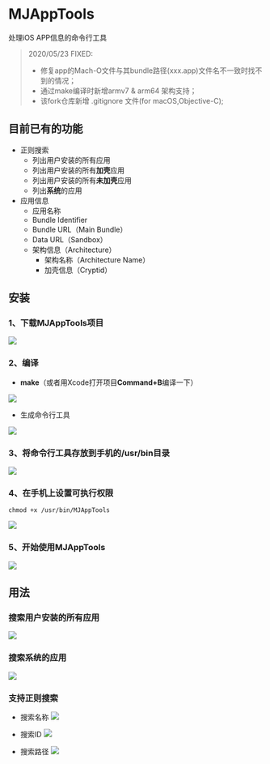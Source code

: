 # MJAppTools
处理iOS APP信息的命令行工具

> 2020/05/23 FIXED:
> * 修复app的Mach-O文件与其bundle路径(xxx.app)文件名不一致时找不到的情况；
> * 通过make编译时新增armv7 & arm64 架构支持；
> * 该fork仓库新增 .gitignore 文件(for macOS,Objective-C);

## 目前已有的功能

- 正则搜索
  - 列出用户安装的所有应用
  - 列出用户安装的所有**加壳**应用
  - 列出用户安装的所有**未加壳**应用
  - 列出**系统**的应用
- 应用信息
  - 应用名称
  - Bundle Identifier
  - Bundle URL（Main Bundle）
  - Data URL（Sandbox）
  - 架构信息（Architecture）
    - 架构名称（Architecture Name）
    - 加壳信息（Cryptid）




## 安装

### 1、下载MJAppTools项目

![](https://images2017.cnblogs.com/blog/497279/201801/497279-20180128160423850-1514904706.png)



### 2、编译

- **make**（或者用Xcode打开项目**Command+B**编译一下）

![](https://images2017.cnblogs.com/blog/497279/201801/497279-20180128160439272-1085020939.png)



- 生成命令行工具

![](https://images2017.cnblogs.com/blog/497279/201801/497279-20180128160450287-718908728.png)



### 3、将命令行工具存放到手机的/usr/bin目录

![](https://images2017.cnblogs.com/blog/497279/201801/497279-20180128160456444-2037015854.png)



### 4、在手机上设置可执行权限

```shell
chmod +x /usr/bin/MJAppTools
```

![](https://images2017.cnblogs.com/blog/497279/201801/497279-20180128160514569-571116137.png)



### 5、开始使用MJAppTools

![](https://images2017.cnblogs.com/blog/497279/201801/497279-20180131130946984-630357232.png)



## 用法

### 搜索用户安装的所有应用
![](https://images2017.cnblogs.com/blog/497279/201801/497279-20180129122149625-343565107.png)



### 搜索系统的应用

![](https://images2017.cnblogs.com/blog/497279/201801/497279-20180131131158718-689866113.png)



### 支持正则搜索

- 搜索名称
  ![](https://images2017.cnblogs.com/blog/497279/201801/497279-20180129122156265-61789802.png)




- 搜索ID
  ![](https://images2017.cnblogs.com/blog/497279/201801/497279-20180129122206250-1877490399.png)




- 搜索路径
  ![](https://images2017.cnblogs.com/blog/497279/201801/497279-20180129122212906-911472208.png)
